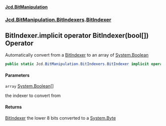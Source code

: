 #### [Jcd.BitManipulation](index.md 'index')

### [Jcd.BitManipulation.BitIndexers](Jcd.BitManipulation.BitIndexers.md 'Jcd.BitManipulation.BitIndexers').[BitIndexer](Jcd.BitManipulation.BitIndexers.BitIndexer.md 'Jcd.BitManipulation.BitIndexers.BitIndexer')

## BitIndexer.implicit operator BitIndexer(bool[]) Operator

Automatically convert from
a [BitIndexer](Jcd.BitManipulation.BitIndexers.BitIndexer.md 'Jcd.BitManipulation.BitIndexers.BitIndexer') to an array
of [System.Boolean](https://docs.microsoft.com/en-us/dotnet/api/System.Boolean 'System.Boolean')

```csharp
public static Jcd.BitManipulation.BitIndexers.BitIndexer implicit operator BitIndexer(bool[] array);
```

#### Parameters

<a name='Jcd.BitManipulation.BitIndexers.BitIndexer.op_ImplicitJcd.BitManipulation.BitIndexers.BitIndexer(bool[]).array'></a>

`array` [System.Boolean](https://docs.microsoft.com/en-us/dotnet/api/System.Boolean 'System.Boolean')[[]](https://docs.microsoft.com/en-us/dotnet/api/System.Array 'System.Array')

the indexer to convert from

#### Returns

[BitIndexer](Jcd.BitManipulation.BitIndexers.BitIndexer.md 'Jcd.BitManipulation.BitIndexers.BitIndexer')
the lower 8 bits converted to a [System.Byte](https://docs.microsoft.com/en-us/dotnet/api/System.Byte 'System.Byte')